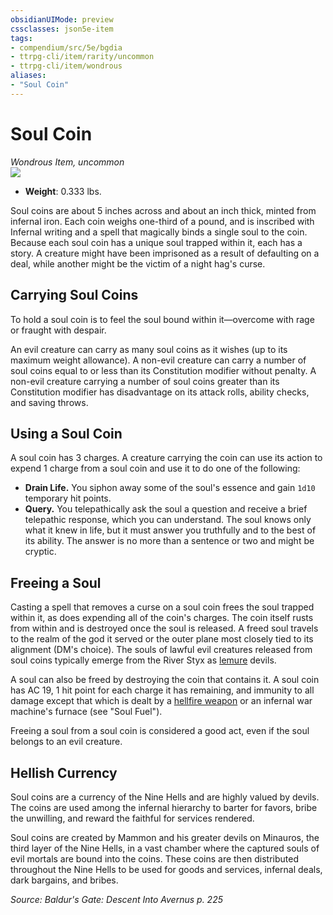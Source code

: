 ```yaml
---
obsidianUIMode: preview
cssclasses: json5e-item
tags:
- compendium/src/5e/bgdia
- ttrpg-cli/item/rarity/uncommon
- ttrpg-cli/item/wondrous
aliases: 
- "Soul Coin"
---
```

# Soul Coin
*Wondrous Item, uncommon*  
![](/3-Mechanics/CLI/items/img/soul-coin.webp#right)  

- **Weight**: 0.333 lbs.

Soul coins are about 5 inches across and about an inch thick, minted from infernal iron. Each coin weighs one-third of a pound, and is inscribed with Infernal writing and a spell that magically binds a single soul to the coin. Because each soul coin has a unique soul trapped within it, each has a story. A creature might have been imprisoned as a result of defaulting on a deal, while another might be the victim of a night hag's curse.

## Carrying Soul Coins

To hold a soul coin is to feel the soul bound within it—overcome with rage or fraught with despair.

An evil creature can carry as many soul coins as it wishes (up to its maximum weight allowance). A non-evil creature can carry a number of soul coins equal to or less than its Constitution modifier without penalty. A non-evil creature carrying a number of soul coins greater than its Constitution modifier has disadvantage on its attack rolls, ability checks, and saving throws.

## Using a Soul Coin

A soul coin has 3 charges. A creature carrying the coin can use its action to expend 1 charge from a soul coin and use it to do one of the following:

- **Drain Life.** You siphon away some of the soul's essence and gain `1d10` temporary hit points.  
- **Query.** You telepathically ask the soul a question and receive a brief telepathic response, which you can understand. The soul knows only what it knew in life, but it must answer you truthfully and to the best of its ability. The answer is no more than a sentence or two and might be cryptic.  

## Freeing a Soul

Casting a spell that removes a curse on a soul coin frees the soul trapped within it, as does expending all of the coin's charges. The coin itself rusts from within and is destroyed once the soul is released. A freed soul travels to the realm of the god it served or the outer plane most closely tied to its alignment (DM's choice). The souls of lawful evil creatures released from soul coins typically emerge from the River Styx as [lemure](/3-Mechanics/CLI/bestiary/fiend/lemure.md) devils.

A soul can also be freed by destroying the coin that contains it. A soul coin has AC 19, 1 hit point for each charge it has remaining, and immunity to all damage except that which is dealt by a [hellfire weapon](/3-Mechanics/CLI/items/hellfire-weapon-bgdia.md) or an infernal war machine's furnace (see "Soul Fuel").

Freeing a soul from a soul coin is considered a good act, even if the soul belongs to an evil creature.

## Hellish Currency

Soul coins are a currency of the Nine Hells and are highly valued by devils. The coins are used among the infernal hierarchy to barter for favors, bribe the unwilling, and reward the faithful for services rendered.

Soul coins are created by Mammon and his greater devils on Minauros, the third layer of the Nine Hells, in a vast chamber where the captured souls of evil mortals are bound into the coins. These coins are then distributed throughout the Nine Hells to be used for goods and services, infernal deals, dark bargains, and bribes.

*Source: Baldur's Gate: Descent Into Avernus p. 225*